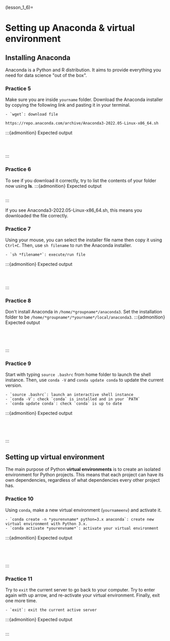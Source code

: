 (lesson_1_6)=
# Setting up Anaconda & virtual environment
## Installing Anaconda
Anaconda is a Python and R distribution. It aims to provide everything you need for data science "out of the box".

### Practice 5
Make sure you are inside `yourname` folder. Download the Anaconda installer by copying the following link and pasting it in your terminal. 

```{margin}
- `wget`: download file
```
```{admonition} Url
https://repo.anaconda.com/archive/Anaconda3-2022.05-Linux-x86_64.sh
```

:::{admonition} Expected output
```{figure} ../pictures/lesson_1_6/Practice_5_1.png
```
```{figure} ../pictures/lesson_1_6/Practice_5_2.png
```
```{figure} ../pictures/lesson_1_6/Practice_5_3.png
```
:::

### Practice 6
To see if you download it correctly, try to list the contents of your folder now using **ls**.
:::{admonition} Expected output
```{figure} ../pictures/lesson_1_6/Practice_6.png
```
:::

If you see Anaconda3-2022.05-Linux-x86_64.sh, this means you downloaded the file correctly.

### Practice 7
Using your mouse, you can select the installer file name then copy it using `Ctrl+C`. Then, use `sh filename` to run the Anaconda installer.

```{margin}
- `sh *filename*`: execute/run file
```
:::{admonition} Expected output
```{figure} ../pictures/lesson_1_6/Practice_7_1.png
```
```{figure} ../pictures/lesson_1_6/Practice_7_2.png
```
```{figure} ../pictures/lesson_1_6/Practice_7_3.png
```
:::

### Practice 8
Don't install Anaconda in `/home/*groupname*/anaconda3`. Set the installation folder to be `/home/*groupname*/*yourname*/local/anaconda3`.
:::{admonition} Expected output
```{figure} ../pictures/lesson_1_6/Practice_8_1.png
```
```{figure} ../pictures/lesson_1_6/Practice_8_2.png
```
```{figure} ../pictures/lesson_1_6/Practice_8_3.png
```
```{figure} ../pictures/lesson_1_6/Practice_8_4.png
```
:::
### Practice 9
Start with typing `source .bashrc` from home folder to launch the shell instance. Then, use `conda -V` and `conda update conda` to update the current version.

```{margin}
- `source .bashrc`: launch an interactive shell instance
- `conda -V`: check `conda` is installed and in your `PATH`
- `conda update conda`: check `conda` is up to date
```

:::{admonition} Expected output
```{figure} ../pictures/lesson_1_6/Practice_9_1.png
```
```{figure} ../pictures/lesson_1_6/Practice_9_2.png
```
```{figure} ../pictures/lesson_1_6/Practice_9_3.png
```
```{figure} ../pictures/lesson_1_6/Practice_9_4.png
```
:::

## Setting up virtual environment
The main purpose of Python **virtual environments** is to create an isolated environment for Python projects. This means that each project can have its own dependencies, regardless of what dependencies every other project has.

### Practice 10
Using `conda`, make a new virtual environment (`yournameenv`) and activate it.

```{margin}
- `conda create -n *yourenvname* python=3.x anaconda`: create new virtual environment with Python 3.x.
- `conda activate *yourenvname*`: activate your virtual environment
```

:::{admonition} Expected output
```{figure} ../pictures/lesson_1_6/Practice_10_1.png
```
```{figure} ../pictures/lesson_1_6/Practice_10_2.png
```
```{figure} ../pictures/lesson_1_6/Practice_10_3.png
```
```{figure} ../pictures/lesson_1_6/Practice_10_4.png
```
:::

### Practice 11
Try to `exit` the current server to go back to your computer. Try to enter again with up arrow, and re-activate your virtual environment. Finally, exit one more time.

```{margin}
- `exit`: exit the current active server
```
:::{admonition} Expected output
```{figure} ../pictures/lesson_1_6/Practice_11.png
```
:::
